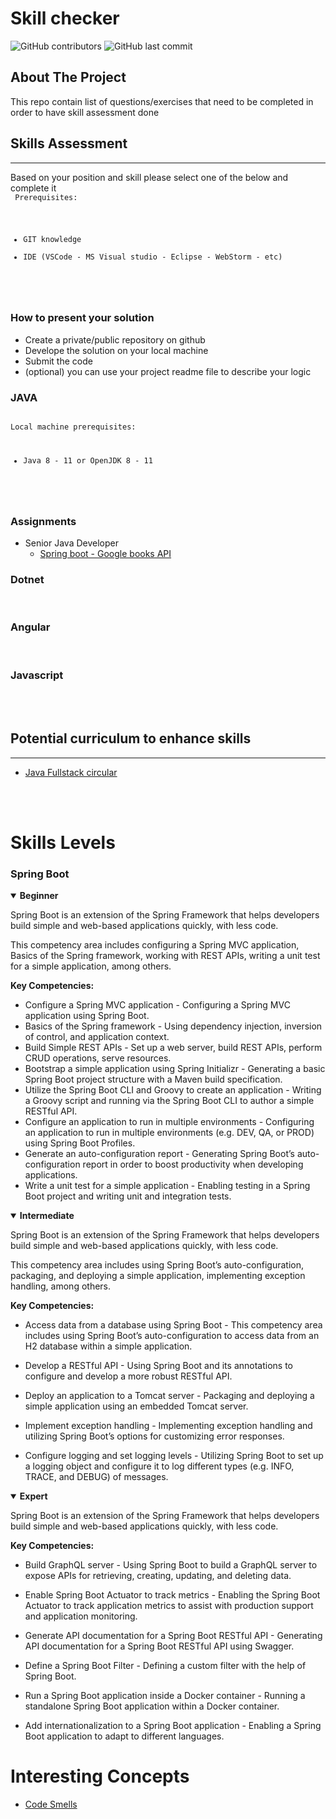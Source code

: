 # Skill checker
![GitHub contributors](https://img.shields.io/github/contributors/salahawad/skillchecker?style=for-the-badge)
![GitHub last commit](https://img.shields.io/github/last-commit/salahawad/skillchecker?style=for-the-badge)
## About The Project
This repo contain list of questions/exercises that need to be completed in order to have skill assessment done


## Skills Assessment
***
Based on your position and skill please select one of the below and complete it
<br/>
<code>
Prerequisites:
* GIT knowledge
* IDE (VSCode - MS Visual studio - Eclipse - WebStorm - etc)
</code>
<br/>

### How to present your solution
* Create a private/public repository on github
* Develope the solution on your local machine
* Submit the code
* (optional) you can use your project readme file to describe your logic
### JAVA
<code>
Local machine prerequisites:

* Java 8 - 11 or OpenJDK 8 - 11
</code>
<br/>

### Assignments
* Senior Java Developer
  * [Spring boot - Google books API](JavaSpringGoogleBooks.md)
### Dotnet
<br/>

### Angular
<br/>

### Javascript
<br/>


<br/>

## Potential curriculum to enhance skills
***
* [Java Fullstack circular](JavaFullstackCircular.md)

<br/>
<br/>

# Skills Levels
### Spring Boot

<details open>
<summary> <b> Beginner </b></summary>

Spring Boot is an extension of the Spring Framework that helps developers build simple and web-based applications quickly, with less code.

This competency area includes configuring a Spring MVC application, Basics of the Spring framework, working with REST APIs, writing a unit test for a simple application, among others. 

**Key Competencies:**

* Configure a Spring MVC application - ​Configuring a Spring MVC application using Spring Boot.
* Basics of the Spring framework - Using dependency injection, inversion of control, and application context.
* Build Simple REST APIs - Set up a web server, build REST APIs, perform CRUD operations, serve resources.
* Bootstrap a simple application using Spring Initializr - ​Generating a basic Spring Boot project structure with a Maven build specification.
* Utilize the Spring Boot CLI and Groovy to create an application​ - Writing a Groovy script and running via the Spring Boot CLI to author a simple RESTful API.
* Configure an application to run in multiple environments​ - Configuring an application to run in multiple environments (e.g. DEV, QA, or PROD) using Spring Boot Profiles.
* Generate an auto-configuration report ​- Generating Spring Boot’s auto-configuration report in order to boost productivity when developing applications.
* Write a unit test for a simple application​ - Enabling testing in a Spring Boot project and writing unit and integration tests.
 </details>

<details open>
<summary> <b> Intermediate </b></summary>
 

Spring Boot is an extension of the Spring Framework that helps developers build simple and web-based applications quickly, with less code.

This competency area includes using Spring Boot’s auto-configuration, packaging, and deploying a simple application, implementing exception handling, among others. 

**Key Competencies:**

* Access data from a database using Spring Boot ​- This competency area includes using Spring Boot’s auto-configuration to access data from an H2 database within a simple application.

* Develop a RESTful API​ - Using Spring Boot and its annotations to configure and develop a more robust RESTful API.

* Deploy an application to a Tomcat server​ - Packaging and deploying a simple application using an embedded Tomcat server.

* Implement exception handling​ - Implementing exception handling and utilizing Spring Boot’s options for customizing error responses.

* Configure logging and set logging levels​ - Utilizing Spring Boot to set up a logging object and configure it to log different types (e.g. INFO, TRACE, and DEBUG) of messages. 
 </details>


<details open>
<summary> <b> Expert </b></summary>

 Spring Boot is an extension of the Spring Framework that helps developers build simple and web-based applications quickly, with less code.

**Key Competencies:**

* Build GraphQL server - ​Using Spring Boot to build a GraphQL server to expose APIs for retrieving, creating, updating, and deleting data.

* Enable Spring Boot Actuator to track metrics -​ Enabling the Spring Boot Actuator to track application metrics to assist with production support and application monitoring.

* Generate API documentation for a Spring Boot RESTful API ​- Generating API documentation for a Spring Boot RESTful API using Swagger.

* Define a Spring Boot Filter​ - Defining a custom filter with the help of Spring Boot.

* Run a Spring Boot application inside a Docker container​ - Running a standalone Spring Boot application within a Docker container.

* Add internationalization to a Spring Boot application​ - Enabling a Spring Boot application to adapt to different languages.
 </details>

 # Interesting Concepts

* [Code Smells](/CodeSmells.md)